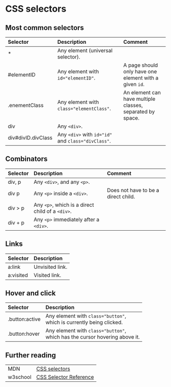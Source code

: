 # CSS selectors

## Most common selectors

|Selector|Description</div>|Comment|
|:---|:---|:---|
|*|Any element (universal selector).|
|#elementID|Any element with `id="elementID"`.|A page should only have one element with a given `id`.|
|.enementClass|Any element with `class="elementClass"`.|An element can have multiple classes, separated by space.|
|div|Any `<div>`.|
|div#divID.divClass|Any `<div>` with `id="id"` and `class="divClass"`.|

## Combinators

|Selector|Description|Comment|
|:---|:---|:---|    
|div, p|Any `<div>`, and any `<p>`.|
|div p|Any `<p>` inside a `<div>`.|Does not have to be a direct child.|
|div > p|Any `<p>`, which is a direct child of a `<div>`.|
|div + p|Any `<p>` immediately after a `<div>`.|

## Links

|Selector|Description|
|:---|:---|
|a:link|Unvisited link.|
|a:visited|Visited link.|

## Hover and click

|Selector|Description|
|:---|:---|
|.button:active|Any element with `class="button"`,<br>which is currently being clicked.|
|.button:hover|Any element with `class="button"`,<br>which has the cursor hovering above it.|

## Further reading

|||
|----|----|
|MDN|[CSS selectors](https://developer.mozilla.org/en-US/docs/Web/CSS/CSS_Selectors)|
|w3school|[CSS Selector Reference](https://www.w3schools.com/cssref/css_selectors.asp)|